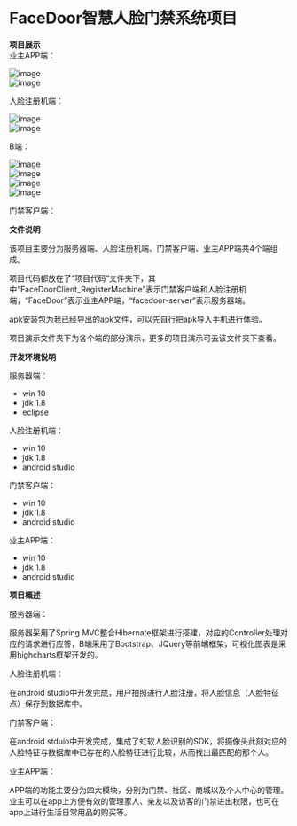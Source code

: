 # FaceDoor智慧人脸门禁系统项目

**项目展示**  
业主APP端： 

![image](https://github.com/yzl123456/FaceDoor/blob/master/项目展示/业主APP端/2-3_主页.png?raw=true)  
![image](https://github.com/yzl123456/FaceDoor/blob/master/项目展示/业主APP端/6_亲友访客.png?raw=true)

人脸注册机端：  

![image](https://github.com/yzl123456/FaceDoor/blob/master/项目展示/人脸注册机端/首页.png?raw=true)  
![image](https://github.com/yzl123456/FaceDoor/blob/master/项目展示/人脸注册机端/人脸更新.png?raw=true)  

B端：  

![image](https://github.com/yzl123456/FaceDoor/blob/master/项目展示/服务器端/门禁流量统计.png?raw=true)  
![image](https://github.com/yzl123456/FaceDoor/blob/master/项目展示/服务器端/人脸识别时间统计.png?raw=true)  
![image](https://github.com/yzl123456/FaceDoor/blob/master/项目展示/服务器端/门禁访问分级.png?raw=true)  
![image](https://github.com/yzl123456/FaceDoor/blob/master/项目展示/服务器端/门禁进出记录.png?raw=true)  

门禁客户端：



**文件说明**  

该项目主要分为服务器端、人脸注册机端、门禁客户端、业主APP端共4个端组成。  

项目代码都放在了“项目代码”文件夹下，其中“FaceDoorClient_RegisterMachine”表示门禁客户端和人脸注册机端，“FaceDoor”表示业主APP端，“facedoor-server”表示服务器端。  

apk安装包为我已经导出的apk文件，可以先自行把apk导入手机进行体验。  

项目演示文件夹下为各个端的部分演示，更多的项目演示可去该文件夹下查看。  


**开发环境说明**  

服务器端：
* win 10
* jdk 1.8
* eclipse

人脸注册机端：
* win 10
* jdk 1.8
* android studio

门禁客户端：
* win 10
* jdk 1.8
* android studio

业主APP端：
* win 10
* jdk 1.8
* android studio



**项目概述**  

服务器端：  

服务器采用了Spring MVC整合Hibernate框架进行搭建，对应的Controller处理对应的请求进行应答，B端采用了Bootstrap、JQuery等前端框架，可视化图表是采用highcharts框架开发的。  

人脸注册机端：  

在android studio中开发完成，用户拍照进行人脸注册，将人脸信息（人脸特征点）保存到数据库中。  

门禁客户端：  

在android stduio中开发完成，集成了虹软人脸识别的SDK，将摄像头此刻对应的人脸特征与数据库中已存在的人脸特征进行比较，从而找出最匹配的那个人。  

业主APP端：  

APP端的功能主要分为四大模块，分别为门禁、社区、商城以及个人中心的管理。业主可以在app上方便有效的管理家人、亲友以及访客的门禁进出权限，也可在app上进行生活日常用品的购买等。  





